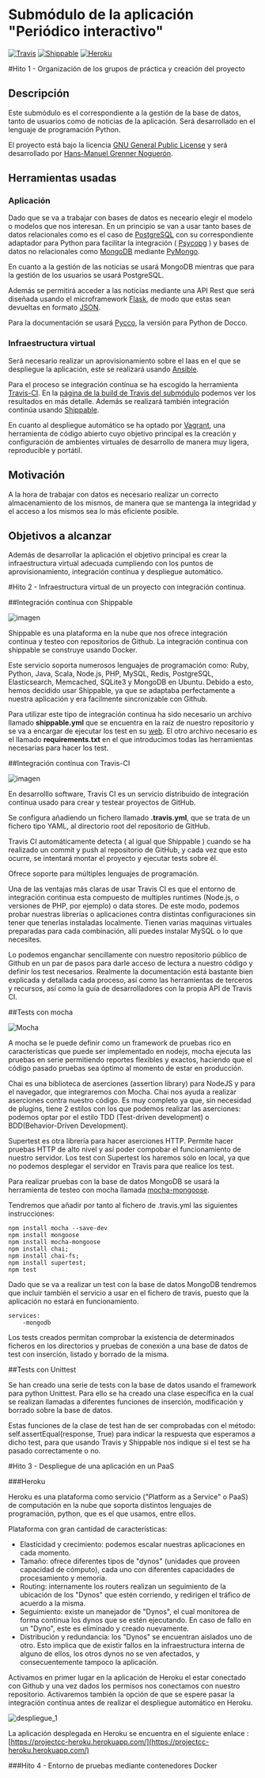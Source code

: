 # Submódulo de la aplicación "Periódico interactivo"

[![Travis](https://travis-ci.org/enpi/ProjectCC.svg?branch=master)](https://travis-ci.org/enpi/ProjectCC/)
[![Shippable](https://img.shields.io/shippable/563fafac1895ca447422f73f.svg)](https://app.shippable.com/projects/563fafac1895ca447422f73f)
[![Heroku](https://heroku-badge.herokuapp.com/?app=projectcc-heroku)](https://projectcc-heroku.herokuapp.com/)

#Hito 1 - Organización de los grupos de práctica y creación del proyecto

## Descripción

Este submódulo es el correspondiente a la gestión de la base de datos, tanto de usuarios como de noticias de la aplicación. Será desarrollado en el lenguaje de programación Python.

El proyecto está bajo la licencia [GNU General Public License](https://github.com/enpi/ProjectCC/blob/master/LICENSE) y será desarrollado por [Hans-Manuel Grenner Noguerón](https://github.com/enpi).

## Herramientas usadas

### Aplicación

Dado que se va a trabajar con bases de datos es neceario elegir el modelo o modelos que nos interesan. En un principio se van a usar tanto bases de datos relacionales como es el caso de [PostgreSQL](http://www.postgresql.org/) con su correspondiente adaptador para Python para facilitar la integración ( [Psycopg](http://initd.org/psycopg/) ) y bases de datos no relacionales como [MongoDB](https://www.mongodb.org/) mediante [PyMongo](https://api.mongodb.org/python/current/).

En cuanto a la gestión de las noticias se usará MongoDB mientras que para la gestión de los usuarios se usará PostgreSQL.

Además se permitirá acceder a las noticias mediante una API Rest que será diseñada usando el microframework [Flask](http://flask.pocoo.org/), de modo que estas sean devueltas en formato [JSON](http://www.json.org/).

Para la documentación se usará [Pycco](http://fitzgen.github.io/pycco/), la versión para Python de Docco.

### Infraestructura virtual

Será necesario realizar un aprovisionamiento sobre el Iaas en el que se despliegue la aplicación, este se realizará usando [Ansible](http://www.ansible.com/).

Para el proceso se integración contínua se ha escogido la herramienta [Travis-CI](https://travis-ci.org/). En la [página de la build de Travis del submódulo](https://travis-ci.org/enpi/ProjectCC) podemos ver los resultados en más detalle. Además se realizará también integración continúa usando [Shippable](https://app.shippable.com/).

En cuanto al despliegue automático se ha optado por [Vagrant](https://www.vagrantup.com/), una herramienta de código abierto cuyo objetivo principal es la creación y configuración de ambientes virtuales de desarrollo de manera muy ligera, reproducible y portátil.

## Motivación

A la hora de trabajar con datos es necesario realizar un correcto almacenamiento de los mismos, de manera que se mantenga la integridad y el acceso a los mismos sea lo más eficiente posible.

## Objetivos a alcanzar

Además de desarrollar la aplicación el objetivo principal es crear la infraestructura virtual adecuada cumpliendo con los puntos de aprovisionamiento, integración contínua y despliegue automático. 

#Hito 2 - Infraestructura virtual de un proyecto con integración continua.

##Integración contínua con Shippable

![imagen](http://docsv2.readthedocs.org/en/latest/_static/ash/images/main-logo-inverted-hidpi.png)

Shippable es una plataforma en la nube que nos ofrece integración continua y testeo con repositorios de Github. La integración continua con shippable se construye usando Docker.

Este servicio soporta numerosos lenguajes de programación como: Ruby, Python, Java, Scala, Node.js, PHP, MySQL, Redis, PostgreSQL, Elasticsearch, Memcached, SQLite3 y MongoDB en Ubuntu. Debido a esto, hemos decidido usar Shippable, ya que se adaptaba perfectamente a nuestra aplicación y era facilmente sincronizable con Github.

Para utilizar este tipo de integración continua ha sido necesario un archivo llamado **shippable.yml** que se encuentra en la raíz de nuestro repositorio y se va a encargar de ejecutar los test en su [web](https://www.shippable.com/). El otro archivo necesario es el llamado **requirements.txt** en el que introducimos todas las herramientas necesarias para hacer los test.

##Integración contínua con Travis-CI

![imagen](https://travis-ci.com/img/travis-mascot-200px.png)

En desarrolllo software, Travis CI es un servicio distribuido de integración continua usado para crear y testear proyectos de GitHub.

Se configura añadiendo un fichero llamado **.travis.yml**, que se trata de un fichero tipo YAML, al directorio root del repositorio de GitHub.

Travis CI automáticamente detecta ( al igual que Shippable ) cuando se ha realizado un commit y push al repositorio de GitHub, y cada vez que esto ocurre, se intentará montar el proyecto y ejecutar tests sobre él.

Ofrece soporte para múltiples lenguajes de programación.

Una de las ventajas más claras de usar Travis CI es que el entorno de integración continua esta compuesto de multiples runtimes (Node.js, o versiones de PHP, por ejemplo) o data stores. De este modo, podemos probar nuestras librerías o aplicaciones contra distintas configuraciones sin tener que tenerlas instaladas localmente. Tienen varias maquinas virtuales preparadas para cada combinación, allí puedes instalar MySQL o lo que necesites.

Lo podemos enganchar sencillamente con nuestro repositorio público de Github en un par de pasos para darle acceso de lectura a nuestro código y definir los test necesarios. Realmente la documentación está bastante bien explicada y detallada cada proceso, así como las herramientas de terceros y recursos, así como la guía de desarrolladores con la propia API de Travis CI.


##Tests con mocha

![Mocha](https://i.gyazo.com/fefe14e613dcf2e9191eaffa4950c79f.png)

A mocha se le puede definir como un framework de pruebas rico en características que puede ser implementado en nodejs, mocha ejecuta las pruebas en serie permitiendo reportes flexibles y exactos, haciendo que el código pasado pruebas sea óptimo al momento de estar en producción.

Chai es una biblioteca de aserciones (assertion library) para NodeJS y para el navegador, que integraremos con Mocha. Chai nos ayuda a realizar aserciones contra nuestro código. Es muy completo ya que, sin necesidad de plugins, tiene 2 estilos con los que podemos realizar las aserciones: podemos optar por el estilo TDD (Test-driven development) o BDD(Behavior-Driven Development).

Supertest es otra librería para hacer aserciones HTTP. Permite hacer pruebas HTTP de alto nivel y así poder compobar el funcionamiento de nuestro servidor. Los test con Supertest los haremos sólo en local, ya que no podemos desplegar el servidor en Travis para que realice los test.

Para realizar pruebas con la base de datos MongoDB se usará la herramienta de testeo con mocha llamada [mocha-mongoose](https://www.npmjs.com/package/mocha-mongoose).

Tendremos que añadir por tanto al fichero de .travis.yml las siguientes instrucciones:

```
npm install mocha --save-dev 
npm install mongoose
npm install mocha-mongoose
npm install chai; 
npm install chai-fs;
npm install supertest; 
npm test
```

Dado que se va a realizar un test con la base de datos MongoDB tendremos que incluir también el servicio a usar en el fichero de travis, puesto que la aplicación no estará en funcionamiento.

```
services:
	-mongodb
```

Los tests creados permitan comprobar la existencia de determinados ficheros en los directorios y pruebas de conexión a una base de datos de test con inserción, listado y borrado de la misma.

##Tests con Unittest

Se han creado una serie de tests con la base de datos usando el framework para python Unittest. Para ello se ha creado una clase específica en la cual se realizan llamadas a diferentes funciones de inserción, modificación y borrado sobre la base de datos.

Estas funciones de la clase de test han de ser comprobadas con el método: self.assertEqual(response, True) para indicar la respuesta que esperamos a dicho test, para que usando Travis y Shippable nos indique si el test se ha pasado correctamente o no.

#Hito 3 - Despliegue de una aplicación en un PaaS

###Heroku

Heroku es una plataforma como servicio ("Platform as a Service" o PaaS) de computación en la nube que soporta distintos lenguajes de programación, python, que es el que usamos, entre ellos.

Plataforma con gran cantidad de características:

* Elasticidad y crecimiento: podemos escalar nuestras aplicaciones en cada momento.
* Tamaño: ofrece diferentes tipos de "dynos" (unidades que proveen capacidad de cómputo), cada uno con diferentes capacidades de procesamiento y memoria.
* Routing: internamente los routers realizan un seguimiento de la ubicación de los "Dynos" que estén corriendo, y redirigen el tráfico de acuerdo a la misma.
* Seguimiento: existe un manejador de "Dynos", el cual monitorea de forma continua los dynos que se estén ejecutando. En caso de fallo en un "Dyno", este es eliminado y creado nuevamente.
* Distribución y redundancia: los "Dynos" se encuentran aislados uno de otro. Esto implica que de existir fallos en la infraestructura interna de alguno de ellos, los otros dynos no se ven afectados, y consecuentemente tampoco la aplicación.

Activamos en primer lugar en la aplicación de Heroku el estar conectado con Github y una vez dados los permisos nos conectamos con nuestro repositorio.
Activaremos también la opción de que se espere pasar la integración contínua antes de realizar el despliegue automático en Heroku.

![despliegue_1](https://i.gyazo.com/f8bd5ba322d84cc437e61a30dde30d93.png)

La aplicación desplegada en Heroku se encuentra en el siguiente enlace : [https://projectcc-heroku.herokuapp.com/](https://projectcc-heroku.herokuapp.com/)

###Hito 4 - Entorno de pruebas mediante contenedores Docker


